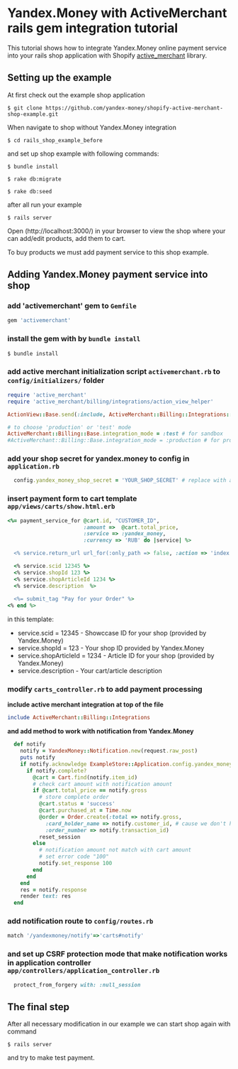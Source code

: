 # Yandex.Money with ActiveMerchant rails gem integration tutorial #

This tutorial shows how to integrate Yandex.Money online payment service 
into your rails shop application with Shopify [active_merchant](https://github.com/Shopify/active_merchant) library.

## Setting up the example 

At first check out the example shop application


```shell
$ git clone https://github.com/yandex-money/shopify-active-merchant-shop-example.git

```

When navigate to shop without Yandex.Money integration

```shell
$ cd rails_shop_example_before 
```

and set up shop example with following commands:

```shell
$ bundle install

$ rake db:migrate

$ rake db:seed
```

after all run your example

```shell
$ rails server
```

Open (http://localhost:3000/) in your browser to view the shop where your can add/edit products, add them to cart.

To buy products we must add payment service to this shop example.

## Adding Yandex.Money payment service into shop

### add 'activemerchant' gem to `Gemfile`

```ruby
gem 'activemerchant'
```

### install the gem with by `bundle install`

```shell
$ bundle install
```

### add active merchant initialization script `activemerchant.rb` to `config/initializers/` folder

```ruby
require 'active_merchant'
require 'active_merchant/billing/integrations/action_view_helper'

ActionView::Base.send(:include, ActiveMerchant::Billing::Integrations::ActionViewHelper)

# to choose 'production' or 'test' mode
ActiveMerchant::Billing::Base.integration_mode = :test # for sandbox
#ActiveMerchant::Billing::Base.integration_mode = :production # for production use
```

### add your shop secret for yandex.money to config in `application.rb`

```ruby
  config.yandex_money_shop_secret = 'YOUR_SHOP_SECRET' # replace with actial shop secret provided by Yandex.Money
```

### insert payment form to cart template `app/views/carts/show.html.erb`

```ruby
<%= payment_service_for @cart.id, "CUSTOMER_ID",
                        :amount =>  @cart.total_price,
                        :service => :yandex_money,
                        :currency => 'RUB' do |service| %>

  <% service.return_url url_for(:only_path => false, :action => 'index', :controller => 'orders') %>

  <% service.scid 12345 %>
  <% service.shopId 123 %>
  <% service.shopArticleId 1234 %>
  <% service.description  %>
  
  <%= submit_tag "Pay for your Order" %>
<% end %>
```

in this template:
 
* service.scid = 12345 - Showccase ID for your shop (provided by Yandex.Money)
* service.shopId = 123 - Your shop ID provided by Yandex.Money
* service.shopArticleId = 1234 - Article ID for your shop (provided by Yandex.Money)
* service.description - Your cart/article description

### modify `carts_controller.rb` to add payment processing

**include active merchant integration at top of the file**

```ruby
include ActiveMerchant::Billing::Integrations
```

**and add method to work with notification from Yandex.Money**

```ruby
  def notify 
    notify = YandexMoney::Notification.new(request.raw_post)
    puts notify
    if notify.acknowledge ExampleStore::Application.config.yandex_money_shop_secret
      if notify.complete?
        @cart = Cart.find(notify.item_id)
        # check cart amount with notification amount
        if @cart.total_price == notify.gross
          # store complete order
          @cart.status = 'success'
          @cart.purchased_at = Time.now
          @order = Order.create(:total => notify.gross,
            :card_holder_name => notify.customer_id, # cause we don't have customer name in notification
            :order_number => notify.transaction_id)
          reset_session
        else 
          # notification amount not match with cart amount
          # set error code "100"
          notify.set_response 100 
        end
      end
    end  
    res = notify.response
    render text: res
  end
```

### add notification route to `config/routes.rb`

```ruby
match '/yandexmoney/notify'=>'carts#notify'
```

### and set up CSRF protection mode that make notification works in application controller `app/controllers/application_controller.rb`

```ruby
  protect_from_forgery with: :null_session
```

## The final step

After all necessary modification in our example we can start shop again with command

```shell
$ rails server
```

and try to make test payment.

